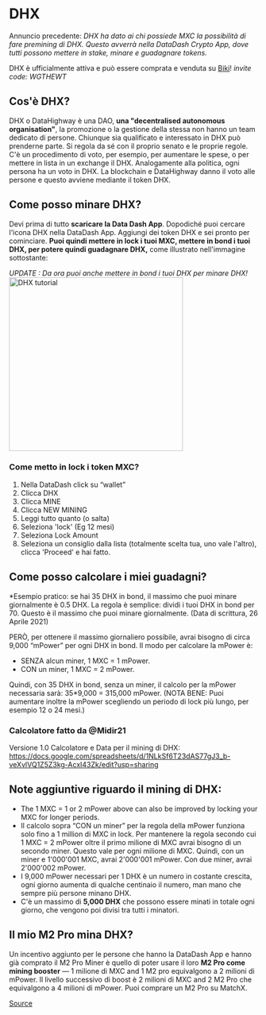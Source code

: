 # DHX
Annuncio precedente:
*DHX ha dato ai chi possiede MXC la possibilità di fare premining di DHX. Questo avverrà nella DataDash Crypto App, dove  tutti possono mettere in stake, minare e guadagnare tokens.*

DHX è ufficialmente attiva e può essere comprata e venduta su [Biki](https://www.biki.cc/en_US/register?inviteCode=WGTHEWT)! *invite code: WGTHEWT*

## Cos'è DHX?
DHX o DataHighway è una DAO, **una "decentralised autonomous organisation"**, la promozione o la gestione della stessa non hanno un team dedicato di persone. Chiunque sia qualificato e interessato in DHX può prenderne parte. Si regola da sé con il proprio senato e le proprie regole. C'è un procedimento di voto, per esempio, per aumentare le spese, o per mettere in lista in un exchange il DHX. Analogamente alla politica, ogni persona ha un voto in DHX. La blockchain e DataHighway danno il voto alle persone e questo avviene mediante il token DHX.

## Come posso minare DHX?
Devi prima di tutto **scaricare la Data Dash App**. Dopodiché puoi cercare l'icona DHX nella DataDash App. Aggiungi dei token DHX e sei pronto per cominciare. **Puoi quindi mettere in lock i tuoi MXC, mettere in bond i tuoi DHX, per potere quindi guadagnare DHX,** come illustrato nell'immagine sottostante:

*UPDATE : Da ora puoi anche mettere in bond i tuoi DHX per minare DHX!*
<img src="../../Assets/DHX/tutorial.jpg" alt="DHX tutorial" width= 350 length=500>

### Come metto in lock i token MXC?
1. Nella DataDash click su “wallet” 
2. Clicca DHX 
3. Clicca MINE 
4. Clicca NEW MINING 
5. Leggi tutto quanto (o salta) 
6. Seleziona 'lock' (Eg 12 mesi) 
7. Seleziona Lock Amount 
8. Seleziona un consiglio dalla lista (totalmente scelta tua, uno vale l'altro), clicca 'Proceed' e hai fatto.

## Come posso calcolare i miei guadagni?
*Esempio pratico: se hai 35 DHX in bond, il massimo che puoi minare giornalmente è 0.5 DHX. La regola è semplice: dividi i tuoi DHX in bond per 70. Questo è il massimo che puoi minare giornalmente. (Data di scrittura, 26 Aprile 2021)

PERÒ, per ottenere il massimo giornaliero possibile, avrai bisogno di circa 9,000 “mPower” per ogni DHX in bond.
Il modo per calcolare la mPower è:
- SENZA alcun miner, 1 MXC = 1 mPower.
- CON un miner, 1 MXC = 2 mPower.

Quindi, con 35 DHX in bond, senza un miner, il calcolo per la mPower necessaria sarà: 35*9,000 = 315,000 mPower. (NOTA BENE: Puoi aumentare inoltre la mPower scegliendo un periodo di lock più lungo, per esempio 12 o 24 mesi.)

### Calcolatore fatto da @Midir21
Versione 1.0 Calcolatore e Data per il mining di DHX:<br>
https://docs.google.com/spreadsheets/d/1NLkSf6T23dAS77gJ3_b-veXvlVQ1Z5Z3kg-AcxI43Zk/edit?usp=sharing

## Note aggiuntive riguardo il mining di DHX:
- The 1 MXC = 1 or 2 mPower above can also be improved by locking your MXC for longer periods.
- Il calcolo sopra “CON un miner” per la regola della mPower funziona solo fino a 1 million di MXC in lock. Per mantenere la regola secondo cui 1 MXC = 2 mPower oltre il primo milione di MXC avrai bisogno di un secondo miner. Questo vale per ogni milione di MXC. Quindi, con un miner e 1'000'001 MXC, avrai 2'000'001 mPower. Con due miner, avrai 2'000'002 mPower.
- I 9,000 mPower necessari per 1 DHX è un numero in costante crescita, ogni giorno aumenta di qualche centinaio il numero, man mano che sempre più persone minano DHX. 
- C'è un massimo di **5,000 DHX** che possono essere minati in totale ogni giorno, che vengono poi divisi tra tutti i minatori.

## Il mio M2 Pro mina DHX?
Un incentivo aggiunto per le persone che hanno la DataDash App e hanno già comprato il M2 Pro Miner è quello di poter usare il loro **M2 Pro come mining booster** — 1 milione di MXC and 1 M2 pro equivalgono a 2 milioni di mPower. Il livello successivo di boost è 2 milioni di MXC and 2 M2 Pro che equivalgono a 4 milioni di mPower. Puoi comprare un M2 Pro su MatchX.

[Source](https://jessica-86960.medium.com/mxc-holders-given-the-chance-to-premine-dhx-for-free-e885fea30263)